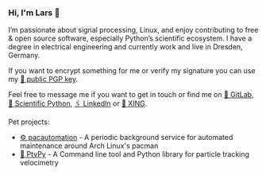 ### Hi, I'm Lars 👋

I’m passionate about signal processing, Linux, and enjoy contributing to free & open source software, especially Python’s scientific ecosystem. I have a degree in electrical engineering and currently work and live in Dresden, Germany.

If you want to encrypt something for me or verify my signature you can use my [🔑 public PGP key](7B7482BA2FA7E85BC009D8C9861F446C5CBF173E.pubkey).

Feel free to message me if you want to get in touch or find me on [🦊 GitLab](https://gitlab.com/lagru), [🌳 Scientific Python](https://discuss.scientific-python.org/u/lagru/), [🖇️ LinkedIn](https://www.linkedin.com/in/lars-gr%C3%BCter-425462234/) or [👔 XING](https://www.xing.com/profile/Lars_Grueter4).

Pet projects:

- [⚙️ pacautomation](https://gitlab.com/lagru/pacautomation) - A periodic background service for automated maintenance around Arch Linux's pacman
- [🔬 PtvPy](https://tud-mst.gitlab.io/ptvpy/) - A Command line tool and Python library for particle tracking velocimetry


<!--
**lagru/lagru** is a ✨ _special_ ✨ repository because its `README.md` (this file) appears on your GitHub profile.

Here are some ideas to get you started:

- 🔭 I’m currently working on ...
- 🌱 I’m currently learning ...
- 👯 I’m looking to collaborate on ...
- 🤔 I’m looking for help with ...
- 💬 Ask me about ...
- 📫 How to reach me: ...
- 😄 Pronouns: ...
- ⚡ Fun fact: ...
-->
